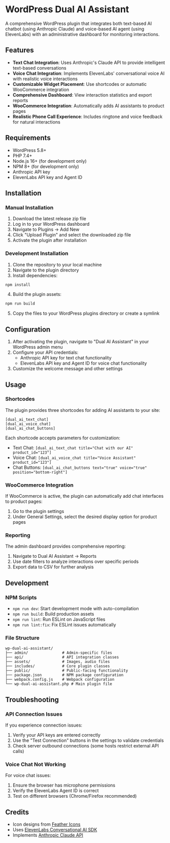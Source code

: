 # WordPress Dual AI Assistant

A comprehensive WordPress plugin that integrates both text-based AI chatbot (using Anthropic Claude) and voice-based AI agent (using ElevenLabs) with an administrative dashboard for monitoring interactions.

## Features

- **Text Chat Integration**: Uses Anthropic's Claude API to provide intelligent text-based conversations
- **Voice Chat Integration**: Implements ElevenLabs' conversational voice AI with realistic voice interactions
- **Customizable Widget Placement**: Use shortcodes or automatic WooCommerce integration
- **Comprehensive Dashboard**: View interaction statistics and export reports
- **WooCommerce Integration**: Automatically adds AI assistants to product pages
- **Realistic Phone Call Experience**: Includes ringtone and voice feedback for natural interactions

## Requirements

- WordPress 5.8+
- PHP 7.4+
- Node.js 16+ (for development only)
- NPM 8+ (for development only)
- Anthropic API key
- ElevenLabs API key and Agent ID

## Installation

### Manual Installation

1. Download the latest release zip file
2. Log in to your WordPress dashboard
3. Navigate to Plugins → Add New
4. Click "Upload Plugin" and select the downloaded zip file
5. Activate the plugin after installation

### Development Installation

1. Clone the repository to your local machine
2. Navigate to the plugin directory
3. Install dependencies:

```bash
npm install
```

4. Build the plugin assets:

```bash
npm run build
```

5. Copy the files to your WordPress plugins directory or create a symlink

## Configuration

1. After activating the plugin, navigate to "Dual AI Assistant" in your WordPress admin menu
2. Configure your API credentials:
   - Anthropic API key for text chat functionality
   - ElevenLabs API key and Agent ID for voice chat functionality
3. Customize the welcome message and other settings

## Usage

### Shortcodes

The plugin provides three shortcodes for adding AI assistants to your site:

```
[dual_ai_text_chat]
[dual_ai_voice_chat]
[dual_ai_chat_buttons]
```

Each shortcode accepts parameters for customization:

- Text Chat: `[dual_ai_text_chat title="Chat with our AI" product_id="123"]`
- Voice Chat: `[dual_ai_voice_chat title="Voice Assistant" product_id="123"]`
- Chat Buttons: `[dual_ai_chat_buttons text="true" voice="true" position="bottom-right"]`

### WooCommerce Integration

If WooCommerce is active, the plugin can automatically add chat interfaces to product pages:

1. Go to the plugin settings
2. Under General Settings, select the desired display option for product pages

### Reporting

The admin dashboard provides comprehensive reporting:

1. Navigate to Dual AI Assistant → Reports
2. Use date filters to analyze interactions over specific periods
3. Export data to CSV for further analysis

## Development

### NPM Scripts

- `npm run dev`: Start development mode with auto-compilation
- `npm run build`: Build production assets
- `npm run lint`: Run ESLint on JavaScript files
- `npm run lint:fix`: Fix ESLint issues automatically

### File Structure

```
wp-dual-ai-assistant/
├── admin/               # Admin-specific files
├── api/                 # API integration classes
├── assets/              # Images, audio files
├── includes/            # Core plugin classes
├── public/              # Public-facing functionality
├── package.json         # NPM package configuration
├── webpack.config.js    # Webpack configuration
└── wp-dual-ai-assistant.php # Main plugin file
```

## Troubleshooting

### API Connection Issues

If you experience connection issues:

1. Verify your API keys are entered correctly
2. Use the "Test Connection" buttons in the settings to validate credentials
3. Check server outbound connections (some hosts restrict external API calls)

### Voice Chat Not Working

For voice chat issues:

1. Ensure the browser has microphone permissions
2. Verify the ElevenLabs Agent ID is correct
3. Test on different browsers (Chrome/Firefox recommended)

## Credits

- Icon designs from [Feather Icons](https://feathericons.com/)
- Uses [ElevenLabs Conversational AI SDK](https://elevenlabs.io/docs/conversational-ai/overview)
- Implements [Anthropic Claude API](https://docs.anthropic.com/claude/reference/getting-started-with-the-api)
